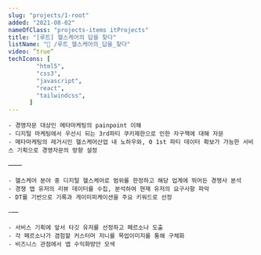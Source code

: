 ```yaml
---
slug: "projects/1-root"
added: "2021-08-02"
nameOfClass: "projects-items itProjects"
title: "[루트] 헬스케어의 답을 찾다"
listName: "📱 /루트_헬스케어의_답을_찾다"
video: ”true“
techIcons: [
        "html5",
        "css3",
        "javascript",
        "react",
        "tailwindcss",
      ]
---
```



    - 경영자문 대상인 메타마케팅의 painpoint 이해
    - 디지털 마케팅에서 우선시 되는 3rd파티 쿠키제한으로 인한 자구책에 대해 자문
    - 메타마케팅의 레거시인 헬스케어산업 내 노하우와, 0 1st 파티 데이터 확보가 가능한 서비스 기획으로 경영자문의 방향 설정   
——

    - 헬스케어 분야 중 디지털 헬스케어로 범위를 한정하고 해당 업계에 뛰어든 경쟁사 분석
    - 경쟁 앱 유저의 리뷰 데이터를 수집, 분석하여 현재 유저의 요구사항 파악 
    - DT를 기반으로 기록과 게이미피케이션을 주요 키워드로 선정   
-—

    - 서비스 기획에 앞서 타깃 유저를 선정하고 페르소나 도출 
    - 각 페르소나가 겸험할 커스터머 저니를 목업이미지를 통해 구체화
    - 비즈니스 관점에서 앱 수익화방안 모색   